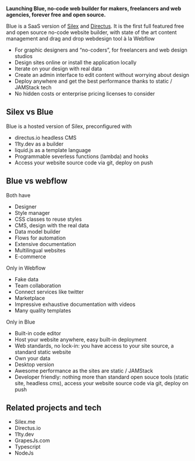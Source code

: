 <script data-host="https://microanalytics.io" data-dnt="false" src="https://microanalytics.io/js/script.js" id="ZwSg9rf6GA" async defer></script>


**Launching Blue, no-code web builder for makers, freelancers and web agencies, forever free and open source.**

Blue is a SaaS version of [Silex](https://www.silex.me) and [Directus](https://directus.io). It is the first full featured free and open source no-code website builder, with state of the art content management and drag and drop webdesign tool à la Webflow

* For graphic designers and “no-coders”, for freelancers and web design studios
* Design sites online or install the application locally
* Iterate on your design with real data
* Create an admin interface to edit content without worrying about design
* Deploy anywhere and get the best performance thanks to static / JAMStack tech
* No hidden costs or enterprise pricing licenses to consider

## Silex vs Blue

Blue is a hosted version of Silex, preconfigured with

* directus.io headless CMS
* 11ty.dev as a builder
* liquid.js as a template language
* Programmable severless functions (lambda) and hooks
* Access your website source code via git, deploy on push

## Blue vs webflow

Both have

* Designer
* Style manager
* CSS classes to reuse styles
* CMS, design with the real data
* Data model builder
* Flows for automation
* Extensive documentation
* Multilingual websites
* E-commerce

Only in Webflow

* Fake data
* Team collaboration
* Connect services like twitter
* Marketplace
* Impressive exhaustive documentation with videos
* Many quality templates

Only in Blue

* Built-in code editor
* Host your website anywhere, easy built-in deployment
* Web standards, no lock-in: you have access to your site source, a standard static website
* Own your data
* Desktop version
* Awesome performance as the sites are static / JAMStack
* Developer friendly: nothing more than standard open souce tools (static site, headless cms), access your website source code via git, deploy on push

## Related projects and tech

* Silex.me
* Directus.io
* 11ty.dev
* GrapesJs.com
* Typescript
* NodeJs
